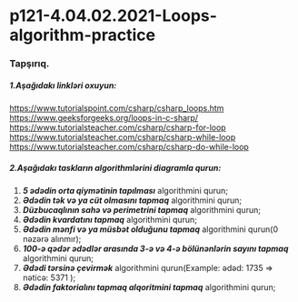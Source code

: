 # p121-4.04.02.2021-Loops-algorithm-practice

### Tapşırıq.




##### *1.Aşağıdakı linkləri oxuyun:*
https://www.tutorialspoint.com/csharp/csharp_loops.htm <br />
https://www.geeksforgeeks.org/loops-in-c-sharp/ <br />
https://www.tutorialsteacher.com/csharp/csharp-for-loop <br />
https://www.tutorialsteacher.com/csharp/csharp-while-loop <br />
https://www.tutorialsteacher.com/csharp/csharp-do-while-loop


##### *2.Aşağıdakı taskların algorithmlərini diagramla qurun:*
1. **_5 ədədin orta qiymətinin tapılması_** algorithmini qurun;
2. **_Ədədin tək və ya cüt olmasını tapmaq_** algorithmini qurun;
3. **_Düzbucaqlının sahə və perimetrini tapmaq_** algorithmini qurun;
4. **_Ədədin kvardatını tapmaq_** algorithmini qurun;
5. **_Ədədin mənfi və ya müsbət olduğunu tapmaq_** algorithmini qurun(0 nəzərə alınmır);
6. **_100-ə qədər ədədlər arasında 3-ə və 4-ə bölünənlərin sayını tapmaq_** algorithmini qurun;
7. **_Ədədi tərsinə çevirmək_** algorithmini qurun(Example: ədəd: 1735 => nəticə: 5371 );
8. **_Ədədin faktorialını tapmaq alqoritmini tapmaq_** algorithmini qurun;
